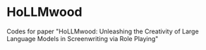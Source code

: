 # HoLLMwood
Codes for paper "HoLLMwood: Unleashing the Creativity of Large Language Models in Screenwriting via Role Playing"

